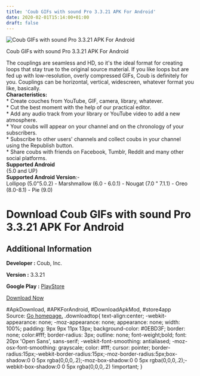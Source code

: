 ```yaml
---
title: 'Coub GIFs with sound Pro 3.3.21 APK For Android'
date: 2020-02-01T15:14:00+01:00
draft: false
---
```


![Coub GIFs with sound Pro 3.3.21 APK For Android](https://i2.wp.com/apkhome.net/wp-content/uploads/2020/02/Coub-GIFs-with-sound-Pro-3.3.21.png "Coub GIFs with sound Pro 3.3.21 APK For Android")

  

Coub GIFs with sound Pro 3.3.21 APK For Android

The couplings are seamless and HD, so it's the ideal format for creating loops that stay true to the original source material. If you like loops but are fed up with low-resolution, overly compressed GIFs, Coub is definitely for you. Couplings can be horizontal, vertical, widescreen, whatever format you like, basically.  
**Characteristics:**  
\* Create couches from YouTube, GIF, camera, library, whatever.  
\* Cut the best moment with the help of our practical editor.  
\* Add any audio track from your library or YouTube video to add a new atmosphere.  
\* Your coubs will appear on your channel and on the chronology of your subscribers.  
\* Subscribe to other users' channels and collect coubs in your channel using the Republish button.  
\* Share coubs with friends on Facebook, Tumblr, Reddit and many other social platforms.  
**Supported Android**  
{5.0 and UP}  
**Supported Android Version**:-  
Lollipop (5.0"5.0.2) - Marshmallow (6.0 - 6.0.1) - Nougat (7.0 " 7.1.1) - Oreo (8.0-8.1) - Pie (9.0)

Download Coub GIFs with sound Pro 3.3.21 APK For Android
========================================================

Additional Information
----------------------

**Developer :** Coub, Inc.

**Version :** 3.3.21

**Google Play :** [PlayStore](https://play.google.com/store/apps/details?id=com.coub.android&hl=en)

  

[Download Now](https://store4app.co/post/coub-gifs-with-sound-pro-3-3-21-apk-for-android_1580566301)

  
#ApkDownload, #APKForAndroid, #DownloadApkMod, #store4app  
Source: [Go homepage.](https://store4app.co/post/coub-gifs-with-sound-pro-3-3-21-apk-for-android_1580566301) .downloadtop{ text-align:center; -webkit-appearance: none; -moz-appearance: none; appearance: none; width: 100%; padding: 9px 9px 11px 13px; background-color: #0EBD3F; border: none; color:#fff; border-radius: 3px; outline: none; font-weight;bold; font: 20px 'Open Sans', sans-serif; -webkit-font-smoothing: antialiased; -moz-osx-font-smoothing: grayscale; color: #fff; cursor: pointer; border-radius:15px;-webkit-border-radius:15px;-moz-border-radius:5px;box-shadow:0 0 5px rgba(0,0,0,.2);-moz-box-shadow:0 0 5px rgba(0,0,0,.2);-webkit-box-shadow:0 0 5px rgba(0,0,0,.2) !important; }